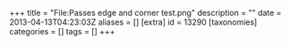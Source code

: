 +++
title = "File:Passes edge and corner test.png"
description = ""
date = 2013-04-13T04:23:03Z
aliases = []
[extra]
id = 13290
[taxonomies]
categories = []
tags = []
+++


